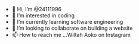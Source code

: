 - 👋 Hi, I’m @24111996
- 👀 I’m interested in coding 
- 🌱 I’m currently learning software engineering 
- 💞️ I’m looking to collaborate on building a website 
- 📫 How to reach me ...Wiltah Aoko on Instagram 

<!---
24111996/24111996 is a ✨ special ✨ repository because its `README.md` (this file) appears on your GitHub profile.
You can click the Preview link to take a look at your changes.
--->
